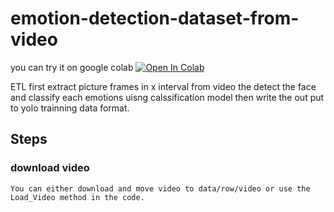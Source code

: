 # emotion-detection-dataset-from-video

you can try it on google colab [![Open In Colab](https://colab.research.google.com/assets/colab-badge.svg)](https://colab.research.google.com/github/elyas21/emotion-detection-dataset-from-video/blob/main/colab_notebook.ipynb)



ETL 
 first extract picture frames in x interval from video 
 the detect the face and 
 classify each emotions uisng calssification model then write the out put to yolo trainning data format.



## Steps

### download video 
    You can either download and move video to data/row/video or use the Load_Video method in the code.


